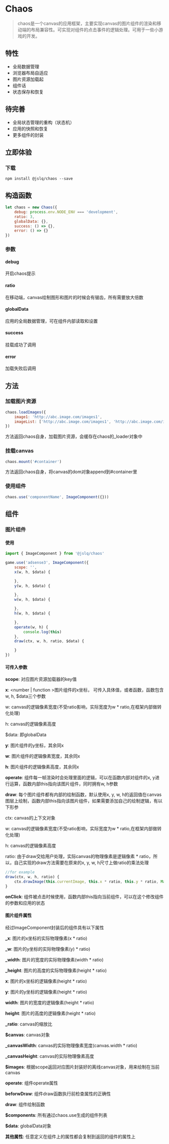 # Chaos

> chaos是一个canvas的应用框架，主要实现canvas的图片组件的渲染和移动端的布局兼容性。可实现对组件的点击事件的逻辑处理。可用于一些小游戏的开发。

## 特性
* 全局数据管理
* 浏览器布局自适应
* 图片资源加载起
* 组件话
* 状态保存和恢复

## 待完善
* 全局状态管理的重构（状态机）
* 应用的快照和恢复
* 更多组件的封装

## 立即体验

### 下载
```console
npm install @jslq/chaos --save
```

## 构造函数
```js
let chaos = new Chaos({
	debug: process.env.NODE_ENV === 'development',
	ratio: 3,
	globalData: {},
	success: () => {},
	error: () => {}
})
```

### 参数

#### debug

开启chaos提示

#### ratio

在移动端，canvas绘制图形和图片的时候会有锯齿，所有需要放大倍数

#### globalData

应用的全局数据管理，可在组件内部读取和设置

#### success

挂载成功了调用

#### error

加载失败后调用


## 方法

### 加载图片资源
```js
chaos.loadImages({
	image1: 'http://abc.image.com/images1',
	imageList: ['http://abc.image.com/images1', 'http://abc.image.com/images2']
})
```
方法返回chaos自身，加载图片资源，会缓存在chaos的_loader对象中

### 挂载canvas
```js
chaos.mount('#container')
```
方法返回chaos自身，将canvas的dom对象append到#container里

### 使用组件
```js
chaos.use('componentName', ImageComponent({}))
```


## 组件

### 图片组件

#### 使用
```js
import { ImageComponent } from '@jslq/chaos'

game.use('adsense3', ImageComponent({
	scope: '',
	x(w, h, $data) {

	},
	y(w, h, $data) {

	},
	w(w, h, $data) {

	},
	h(w, h, $data) {

	},
	operate(w, h) {
		console.log(this)
	},
	draw(ctx, w, h, ratio, $data) {

	}
})
```
#### 可传入参数

**scope**: 对应图片资源加载器的key值

**x**: <number | function >图片组件的x坐标， 可传入具体值，或者函数，函数包含w, h, $data三个参数

w: canvas的逻辑像素宽度(不受ratio影响，实际宽度为w * ratio,在框架内部做转化处理)

h: canvas的逻辑像素高度

$data: 即globalData

**y**: 图片组件的y坐标，其余同x

**w**: 图片组件的逻辑像素宽度，其余同x

**h**: 图片组件的逻辑像素高度，其余同x

**operate**: <function>组件每一帧渲染时会处理里面的逻辑，可以在函数内部对组件的x, y进行运算，函数内部this指向该图片组件，同时拥有w, h参数

**draw**: <function>每个图片组件都有内部的绘制函数，默认使用x, y, w, h的返回值在canvas图层上绘制，函数内部this指向该图片组件，如果需要添加自己的绘制逻辑，有以下形参

ctx: canvas的上下文对象

w: canvas的逻辑像素宽度(不受ratio影响，实际宽度为w * ratio,在框架内部做转化处理)

h: canvas的逻辑像素高度

ratio: 由于draw交给用户处理，实际canvas的物理像素是逻辑像素 * ratio，所以，自己实现的draw方法需要在原来的x, y, w, h尺寸上做ratio的乘法处理
```js
//for example
draw(ctx, w, h, ratio) {
	ctx.drawImage(this.currentImage, this.x * ratio, this.y * ratio, Math.floor((37 / scale) * ratio), h * ratio)
}
```

**onClick**: <function>组件被点击时候使用，函数内部this指向当前组件，可以在这个修改组件的参数和应用的状态


#### 图片组件属性
经过ImageComponent封装后的组件具有以下属性

**_x**: 图片的x坐标的实际物理像素(x * ratio)

**_w**: 图片的y坐标的实际物理像素(y) * ratio)

**_width**: 图片的宽度的实际物理像素(width * ratio)

**_height**: 图片的高度的实际物理像素(height * ratio)

**x**: 图片的x坐标的逻辑像素(height * ratio)

**y**: 图片的y坐标的逻辑像素(height * ratio)

**width**: 图片的宽度的逻辑像素(height * ratio)

**height**: 图片的高度的逻辑像素(height * ratio)

**_ratio**: canvas的缩放比

**$canvas**: canvas对象

**_canvasWidth**: canvas的实际物理像素宽度(canvas.width * ratio)

**_canvasHeight**: canvas的实际物理像素高度

**$images**: 根据scope返回对应图片封装好的离线canvas对象，用来绘制在当前canvas

**operate**: 组件operate属性

**beforwDraw**: 组件draw函数执行前检查属性的正确性

**draw**: 组件绘制函数

**$components**: 所有通过chaos.use生成的组件列表

**$data**: globalData对象

**其他属性**: 任意定义在组件上的属性都会复制到返回的组件的属性上
